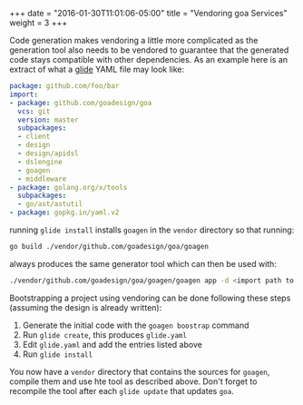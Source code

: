 +++
date = "2016-01-30T11:01:06-05:00"
title = "Vendoring goa Services"
weight = 3
+++

Code generation makes vendoring a little more complicated as the generation tool also needs to be
vendored to guarantee that the generated code stays compatible with other dependencies. As an
example here is an extract of what a [glide](https://github.com/Masterminds/glide) YAML file may
look like:

```yaml
package: github.com/foo/bar
import:
- package: github.com/goadesign/goa
  vcs: git
  version: master
  subpackages:
  - client
  - design
  - design/apidsl
  - dslengine
  - goagen
  - middleware
- package: golang.org/x/tools
  subpackages:
  - go/ast/astutil
- package: gopkg.in/yaml.v2
```

running `glide install` installs `goagen` in the `vendor` directory so that running:

```bash
go build ./vendor/github.com/goadesign/goa/goagen
```

always produces the same generator tool which can then be used with:

```bash
./vendor/github.com/goadesign/goa/goagen/goagen app -d <import path to design package>
```

Bootstrapping a project using vendoring can be done following these steps (assuming the design is
already written):

1. Generate the initial code with the `goagen boostrap` command
2. Run `glide create`, this produces `glide.yaml`
3. Edit `glide.yaml` and add the entries listed above
4. Run `glide install`

You now have a `vendor` directory that contains the sources for `goagen`, compile them and use hte
tool as described above. Don't forget to recompile the tool after each `glide update` that updates
`goa`.
